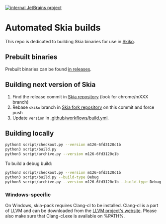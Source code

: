 [![internal JetBrains project](https://jb.gg/badges/internal.svg)](https://confluence.jetbrains.com/display/ALL/JetBrains+on+GitHub)
# Automated Skia builds

This repo is dedicated to building Skia binaries for use in [Skiko](https://github.com/JetBrains/skiko).

## Prebuilt binaries

Prebuilt binaries can be found [in releases](https://github.com/hlvs-apps/skia-pack/releases).

## Building next version of Skia

1. Find the release commit in [Skia repository](https://github.com/google/skia) (look for chrome/mXXX branch)
2. Rebase `skiko` branch in [Skia fork repository](https://github.com/hlvs-apps/skia) on this commit and force push
3. Update `version` in [.github/workflows/build.yml](https://github.com/hlvs-apps/skia-pack/blob/master/.github/workflows/build.yml).

## Building locally

```sh
python3 script/checkout.py --version m126-6fd3120c1b
python3 script/build.py
python3 script/archive.py --version m126-6fd3120c1b
```

To build a debug build:

```sh
python3 script/checkout.py --version m126-6fd3120c1b
python3 script/build.py --build-type Debug
python3 script/archive.py --version m126-6fd3120c1b --build-type Debug
```

### Windows-specific

On Windows, skia-pack requires Clang-cl to be installed. Clang-cl is a part of LLVM and can be downloaded from the [LLVM project's website](https://releases.llvm.org/). Please also make sure that Clang-cl.exe is available on %PATH%.

